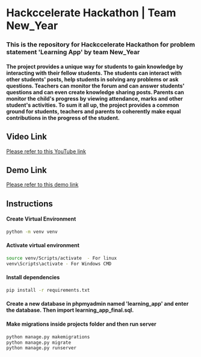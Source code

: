 # Hackccelerate Hackathon | Team New_Year

### This is the repository for Hackccelerate Hackathon for problem statement 'Learning App' by team New_Year

#### The project provides a unique way for students to gain knowledge by interacting with their fellow students. The students can interact with other students' posts, help students in solving any problems or ask questions. Teachers can monitor the forum and can answer students' questions and can even create knowledge sharing posts. Parents can monitor the child's progress by viewing attendance, marks and other student's activities. To sum it all up, the project provides a common ground for students, teachers and parents to coherently make equal contributions in the progress of the student. 

 ## Video Link
 [Please refer to this YouTube link](https://youtu.be/-xZzE0P3Go0)


 ## Demo Link
 [Please refer to this demo link](http://learnitapp.pythonanywhere.com/)


## Instructions
#### Create Virtual Environment
```sh
python -m venv venv
```

#### Activate virtual environment

```sh
source venv/Scripts/activate  - For linux
venv\Scripts\activate - For Windows CMD
```

#### Install dependencies

```sh
pip install -r requirements.txt
```

#### Create a new database in phpmyadmin named 'learning_app' and enter the database. Then import learning_app_final.sql.

#### Make migrations inside projects folder and then run server

```sh
python manage.py makemigrations
python manage.py migrate
python manage.py runserver
```



